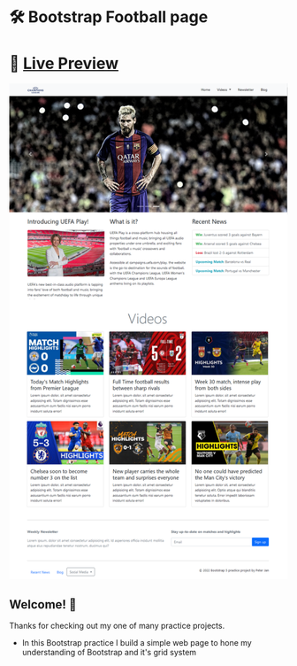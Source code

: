 # 🛠 Bootstrap Football page

# 🔗 [Live Preview](https://papaya-manatee-592cbe.netlify.app/)
![Design preview](./img/page-preview.png)

## Welcome! 👋

Thanks for checking out my one of many practice projects.

- In this Bootstrap practice I build a simple web page to hone my understanding of Bootstrap and it's grid system

